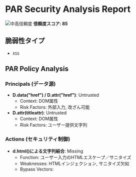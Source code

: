 # PAR Security Analysis Report

![中高信頼度](https://img.shields.io/badge/信頼度-中高-orange) **信頼度スコア: 85**

## 脆弱性タイプ

- `XSS`

## PAR Policy Analysis

### Principals (データ源)

- **D.data("href") / D.attr("href")**: Untrusted
  - Context: DOM属性
  - Risk Factors: 外部入力, 改ざん可能
- **D.attr(titleattr)**: Untrusted
  - Context: DOM属性
  - Risk Factors: ユーザー提供文字列

### Actions (セキュリティ制御)

- **d.html()による文字列結合**: Missing
  - Function: ユーザー入力のHTMLエスケープ／サニタイズ
  - Weaknesses: HTMLインジェクション, サニタイズ欠如
  - Bypass Vectors: <script>タグ挿入, "属性終了後のインジェクション

### Resources (操作対象)

- **d.html()**: Medium
  - Operation: innerHTML書き込み
  - Protection: 

### Policy Violations

#### NO_UNSANITIZED_HTML: innerHTML等での未サニタイズ文字列埋め込みによるXSS

- **Path**: ue() → d.html('<div class="vbox-inline">'+e+'</div>')
- **Severity**: high
- **Confidence**: 0.85

#### NO_ATTRIBUTE_ESCAPING: 動的生成HTMLにおける属性値未エスケープ

- **Path**: シェアボタン生成部 Q[...] = '<a ... description='+y+'>'
- **Severity**: high
- **Confidence**: 0.85

## 詳細解析

本ライブラリでは、ユーザー提供の属性値（例：data-href、href、title属性）をバリデーションやサニタイズなしに`d.html(...)`へ直接埋め込んでおり、悪意あるスクリプトやHTMLをページ上に注入できるため、クロスサイトスクリプティング(XSS)のリスクがあります。特に`ue()`内の`d.html('<div class="vbox-inline">'+e+'</div>')`や、シェアリンク生成部で`'+y+'`をエスケープせずに埋め込む箇所が危険です。

## PoC（概念実証コード）

```text
<script>
// 概念実証: 悪意あるリンクを設置し、XSSを実行
$(function(){
  $('body').append(
    '<a class="vbox-item" data-vbtype="ajax" data-href="/victim" title="<img src=x onerror=alert(1) />">Click me</a>'
  );
  $('.vbox-item').venobox({});
});
</script>
```

## 修復ガイダンス

### HTML埋め込み部分(d.html等)

- **Required**: ユーザー入力を適切にエスケープ／サニタイズ
- **Guidance**: DOMPurifyなどのサニタイズライブラリを用いるか、jQuery.text()でテキスト挿入を行い、生HTMLの直接挿入を避けてください。
- **Priority**: high

## 解析ノート

ユーザー提供のdata-hrefやtitle属性を文字列連結でinnerHTMLに出力している箇所に注目。jQuery.ajaxの結果をd.htmlに直接埋め込み、属性値もエスケープせずにHTMLを生成しているため、XSSのリスクが高い。その他、iframe生成やimgタグ挿入も同様にサニタイズが行われておらず、属性インジェクションが可能なためpolicy_violationsを検出。

